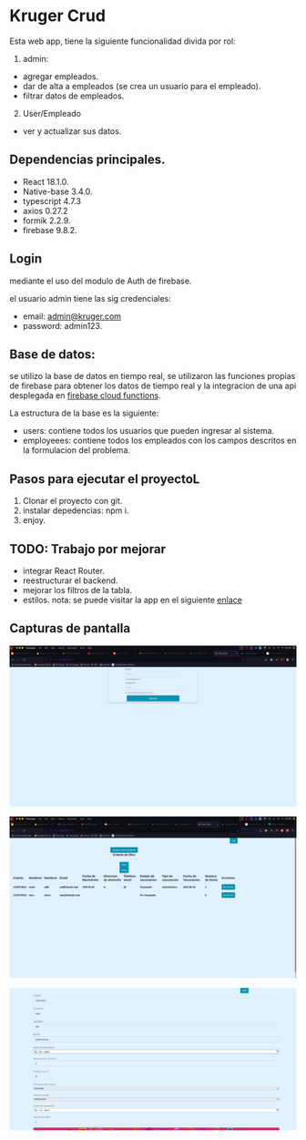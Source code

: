 # Kruger Crud 

Esta web app, tiene la siguiente funcionalidad divida por rol:
1. admin:
*   agregar empleados.
*   dar de alta a empleados (se crea un usuario para el empleado).
*   filtrar datos de empleados.

2. User/Empleado
*   ver y actualizar sus datos.

## Dependencias principales.
* React 18.1.0.
* Native-base 3.4.0.
* typescript 4.7.3
* axios 0.27.2
* formik 2.2.9.
* firebase 9.8.2.

## Login 
mediante el uso del modulo de Auth de firebase.

el usuario admin tiene las sig credenciales:
* email: admin@kruger.com
* password: admin123.
## Base de datos:
se utilizo la base de datos en tiempo real, se utilizaron las funciones propias de firebase para obtener los datos de tiempo real y la integracion de una api desplegada en [firebase cloud functions](https://github.com/alexc957/kruger-backend).

La estructura de la base es la siguiente:
* users: contiene todos los usuarios que pueden ingresar al sistema.
* employeees: contiene todos los empleados con los campos descritos en la formulacion del problema. 

## Pasos para ejecutar el proyectoL
1. Clonar el proyecto con git.
2. instalar depedencias: npm i.
3. enjoy. 

## TODO: Trabajo por mejorar
* integrar React Router.
* reestructurar el backend.
* mejorar los filtros de la tabla.
* estilos.
nota: se puede visitar la app en el siguiente [enlace](https://krugre-crud.web.app)
## Capturas de pantalla 

![login](./capturas/login.png "Pantalla de LOGIN")

![Admin](./capturas/admin.png "Pantalla admin dashboard")

![Employee](./capturas/employeeForm.png "Pantalla de form de employee")